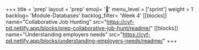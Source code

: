 +++
title = 'prep'
layout = 'prep'
emoji= '📝'
menu_level = ['sprint']
weight = 1
backlog= 'Module-Databases'
backlog_filter= 'Week 4'
[[blocks]]
name="Collaborative Job Hunting"
src="https://cyf-pd.netlify.app/blocks/prep-collaborative-job-hunt/readme/"
[[blocks]]
name="Understanding employers needs"
src="https://cyf-pd.netlify.app/blocks/understanding-employers-needs/readme/"
+++


